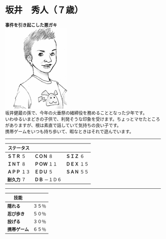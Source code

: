 # 坂井　秀人（７歳）    
**事件を引き起こした悪ガキ**    
![](..\003_Picture\05_坂井_秀人.gif)  
坂井健蔵の孫で、今年の火垂祭の緒締役を務めることとなった少年です。  
いわゆるいまどきの子供で、利発そうな印象を受けます。ちょっとマセたところがありますが、根は素直で話していて気持ちの良い子です。  
携帯ゲームをいつも持ち歩いて、暇なときはそれで遊んでいます。  
  
  
---  

ステータス|||  
-|-|-|  
**ＳＴＲ** ５|**ＣＯＮ** ８|**ＳＩＺ** ６|  
**ＩＮＴ** ８|**ＰＯＷ** １１|**ＤＥＸ** １５|  
**ＡＰＰ** １３|**ＥＤＵ** ５|**ＳＡＮ** ５５|  
**耐久力** ７|**ＤＢ** －１Ｄ６|  
  
---  

技能||  
-|-|  
**隠れる**|３５％|  
**忍び歩き**|５０％|  
**投げる**|３０％|  
**携帯ゲーム**|６５％|  
